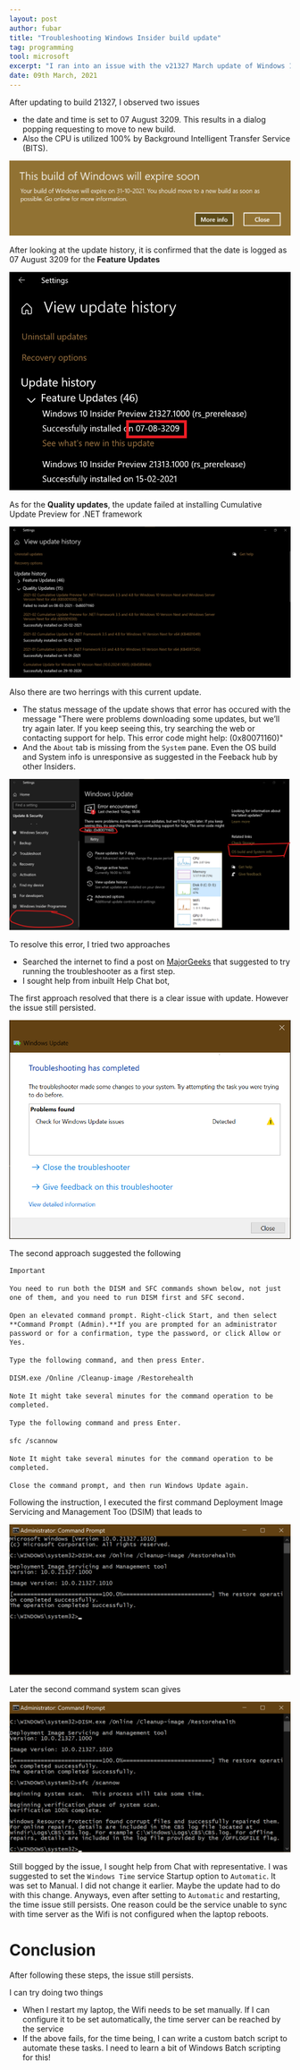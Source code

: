 ```yaml
---
layout: post
author: fubar
title: "Troubleshooting Windows Insider build update"
tag: programming
tool: microsoft
excerpt: "I ran into an issue with the v21327 March update of Windows 10 insider build update. This is a log of the steps I have carried out to address the issue."
date: 09th March, 2021
---
```


After updating to build 21327, I observed two issues
- the date and time is set to 07 August 3209. This results in a dialog popping requesting to move to new build.
- Also the CPU is utilized 100% by  Background Intelligent Transfer Service (BITS).


![dialog-insider-build-expiry](/assets/images/Microsoft/InsiderBuildTroubleshooting/00_buildExpiryDialog.png)

After looking at the update history, it is confirmed that the date is logged as 07 August 3209 for the **Feature Updates**

![update-history-feature-updates-log](/assets/images/Microsoft/InsiderBuildTroubleshooting/01_updateTroubleshooting.png)

As for the **Quality updates**, the update failed at installing Cumulative Update Preview for .NET framework

![update-history-quality-updates-log](/assets/images/Microsoft/InsiderBuildTroubleshooting/02_qualityUpdateFailed.png)

Also there are two herrings with this current update.

- The status message of the update shows that error has occured with the message "There were problems downloading some updates, but we’ll try again later. If you keep seeing this, try searching the web or contacting support for help. This error code might help: (0x80071160)"
- And the `About` tab is missing from the `System` pane. Even the OS build and System info is unresponsive as suggested in the Feeback hub by other Insiders.

![error-hex-code-0x80071160](/assets/images/Microsoft/InsiderBuildTroubleshooting/06_error(0x80071160).png)


To resolve this error, I tried two approaches
- Searched the internet to find a post on [MajorGeeks](https://www.majorgeeks.com/content/page/windows_10_update_error_0x80071160.html) that suggested to try running the troubleshooter as a first step.
- I sought help from inbuilt Help Chat bot,

The first approach resolved that there is a clear issue with update. However the issue still persisted.

![troubleshooting-analysis](/assets/images/Microsoft/InsiderBuildTroubleshooting/03_troubleShooterAnalysis.png)

The second approach suggested the following

```
Important

You need to run both the DISM and SFC commands shown below, not just one of them, and you need to run DISM first and SFC second.

Open an elevated command prompt. Right-click Start, and then select **Command Prompt (Admin).**If you are prompted for an administrator password or for a confirmation, type the password, or click Allow or Yes.

Type the following command, and then press Enter.

DISM.exe /Online /Cleanup-image /Restorehealth

Note It might take several minutes for the command operation to be completed.

Type the following command and press Enter.

sfc /scannow

Note It might take several minutes for the command operation to be completed.

Close the command prompt, and then run Windows Update again.

```

Following the instruction, I executed the first command Deployment Image Servicing and Management Too (DSIM) that leads to

![DSIM-output](/assets/images/Microsoft/InsiderBuildTroubleshooting/04_DISMcompleted.png)

Later the second command system scan gives

![system-scan-output](/assets/images/Microsoft/InsiderBuildTroubleshooting/05_systemScanCompleted.png)

Still bogged by the issue, I sought help from Chat with representative. I was suggested to set the `Windows Time` service Startup option to `Automatic`. It was set to Manual. I did not change it earlier. Maybe the update had to do with this change. Anyways, even after setting to `Automatic` and restarting, the time issue still persists. One reason could be the service unable to sync with time server as the Wifi is not configured when the laptop reboots.

# Conclusion

After following these steps, the issue still persists.

I can try doing two things

- When I restart my laptop, the Wifi needs to be set manually. If I can configure it to be set automatically, the time server can be reached by the service
- If the above fails, for the time being, I can write a custom batch script to automate these tasks. I need to learn a bit of Windows Batch scripting for this!
